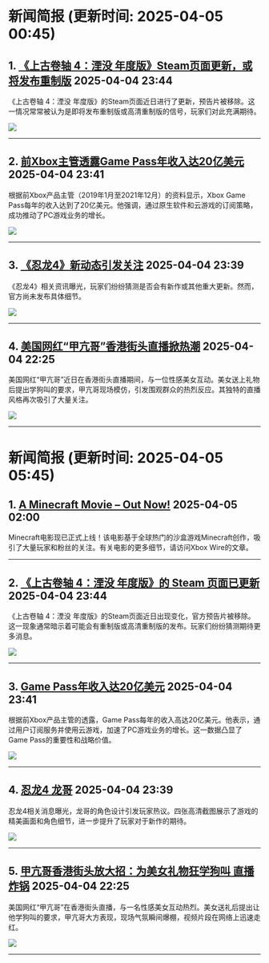 # 新闻简报 (更新时间: 2025-04-05 00:45)

## 1. [《上古卷轴 4：湮没 年度版》Steam页面更新，或将发布重制版](http://nnas.sqngame.com:11201/xboxfan/news)   2025-04-04 23:44

《上古卷轴 4：湮没 年度版》的Steam页面近日进行了更新，预告片被移除。这一情况常常被认为是即将发布重制版或高清重制版的信号，玩家们对此充满期待。

![](https://static.willmao.com/feed_upload/2025-04-04/23-43-54-php5UdXUf.png)

---

## 2. [前Xbox主管透露Game Pass年收入达20亿美元](http://nnas.sqngame.com:11201/xboxfan/news)   2025-04-04 23:41

根据前Xbox产品主管（2019年1月至2021年12月）的资料显示，Xbox Game Pass每年的收入达到了20亿美元。他强调，通过原生软件和云游戏的订阅策略，成功推动了PC游戏业务的增长。

![](https://static.willmao.com/feed_upload/2025-04-04/23-41-06-phpZDk9HF.png)

---

## 3. [《忍龙4》新动态引发关注](http://nnas.sqngame.com:11201/xboxfan/news)   2025-04-04 23:39

《忍龙4》相关资讯曝光，玩家们纷纷猜测是否会有新作或其他重大更新。然而，官方尚未发布具体细节。

![](https://static.willmao.com/feed_upload/2025-04-04/23-38-37-phpR5xI7D.jpg)

---

## 4. [美国网红“甲亢哥”香港街头直播掀热潮](https://www.3dmgame.com/news/202504/3917841.html)   2025-04-04 22:25

美国网红“甲亢哥”近日在香港街头直播期间，与一位性感美女互动。美女送上礼物后提出学狗叫的要求，甲亢哥现场模仿，引发围观群众的热烈反应。其独特的直播风格再次吸引了大量关注。

![](https://img.3dmgame.com/uploads/images/news/20250404/1743776564_882164_jpg_r.jpg)

---
# 新闻简报 (更新时间: 2025-04-05 05:45)

## 1. [A Minecraft Movie – Out Now!](https://www.minecraft.net/article/a-minecraft-movie-out-now#new_tab)  2025-04-05 02:00

Minecraft电影现已正式上线！该电影基于全球热门的沙盒游戏Minecraft创作，吸引了大量玩家和粉丝的关注。有关电影的更多细节，请访问Xbox Wire的文章。

---

## 2. [《上古卷轴 4：湮没 年度版》的 Steam 页面已更新](http://nnas.sqngame.com:11201/xboxfan/news)  2025-04-04 23:44

《上古卷轴 4：湮没 年度版》的Steam页面近日出现变化，官方预告片被移除。这一现象通常暗示着可能会有重制版或高清重制版的发布。玩家们纷纷猜测期待更多消息。

![](https://static.willmao.com/feed_upload/2025-04-04/23-43-54-php5UdXUf.png)

---

## 3. [Game Pass年收入达20亿美元](http://nnas.sqngame.com:11201/xboxfan/news)  2025-04-04 23:41

根据前Xbox产品主管的透露，Game Pass每年的收入高达20亿美元。他表示，通过用户订阅服务并使用云游戏，加速了PC游戏业务的增长。这一数据凸显了Game Pass的重要性和战略价值。

![](https://static.willmao.com/feed_upload/2025-04-04/23-41-06-phpZDk9HF.png)

---

## 4. [忍龙4 龙哥](http://nnas.sqngame.com:11201/xboxfan/news)  2025-04-04 23:39

忍龙4相关消息曝光，龙哥的角色设计引发玩家热议。四张高清截图展示了游戏的精美画面和角色细节，进一步提升了玩家对于新作的期待。

![](https://static.willmao.com/feed_upload/2025-04-04/23-38-37-phpR5xI7D.jpg)

---

## 5. [甲亢哥香港街头放大招：为美女礼物狂学狗叫 直播炸锅](https://www.3dmgame.com/news/202504/3917841.html)  2025-04-04 22:25

美国网红“甲亢哥”在香港街头直播，与一名性感美女互动热烈。美女送礼后提出让他学狗叫的要求，甲亢哥大方表现，现场气氛瞬间爆棚，视频片段在网络上迅速走红。

![](https://img.3dmgame.com/uploads/images/news/20250404/1743776564_882164_jpg_r.jpg)

---
